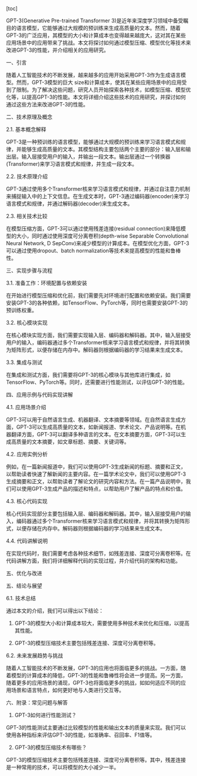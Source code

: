 
[toc]                    
                
                
GPT-3(Generative Pre-trained Transformer 3)是近年来深度学习领域中备受瞩目的语言模型，它能够通过大规模的预训练来生成高质量的文本。然而，随着GPT-3的广泛应用，其模型的大小和计算成本也变得越来越庞大，这对其在某些应用场景中的应用带来了挑战。本文将探讨如何通过模型压缩、模型优化等技术来改进GPT-3的性能，并介绍相关的应用研究。

一、引言

随着人工智能技术的不断发展，越来越多的应用开始采用GPT-3作为生成语言模型。然而，GPT-3模型的巨大 size和计算成本，使其在某些应用场景中的应用受到了限制。为了解决这些问题，研究人员开始探索各种技术，如模型压缩、模型优化等，以提高GPT-3的性能。本文将详细介绍这些技术的应用研究，并探讨如何通过这些方法来改进GPT-3的性能。

二、技术原理及概念

2.1. 基本概念解释

GPT-3是一种预训练的语言模型，能够通过大规模的预训练来学习语言模式和规律，并能够生成高质量的文本。其模型结构主要包括两个主要的部分：输入层和输出层。输入层接受用户的输入，并输出一段文本。输出层通过一个转换器(Transformer)来学习语言模式和规律，并生成一段文本。

2.2. 技术原理介绍

GPT-3通过使用多个Transformer核来学习语言模式和规律，并通过自注意力机制来捕捉输入中的上下文信息。在生成文本时，GPT-3通过编码器(encoder)来学习语言模式和规律，并通过解码器(decoder)来生成文本。

2.3. 相关技术比较

在模型压缩方面，GPT-3可以通过使用残差连接(residual connection)来降低模型的大小，同时通过使用深度可分离卷积(depth-wise Separable Convolutional Neural Network, D SepConv)来减少模型的计算成本。在模型优化方面，GPT-3可以通过使用dropout、batch normalization等技术来提高模型的性能和鲁棒性。

三、实现步骤与流程

3.1. 准备工作：环境配置与依赖安装

在开始进行模型压缩和优化前，我们需要先对环境进行配置和依赖安装。我们需要安装GPT-3的各种依赖，如TensorFlow、PyTorch等，同时也需要安装GPT-3的预训练权重。

3.2. 核心模块实现

在核心模块实现方面，我们需要实现输入层、编码器和解码器。其中，输入层接受用户的输入，编码器通过多个Transformer核来学习语言模式和规律，并将其转换为矩阵形式，以便存储在内存中。解码器则根据编码器的学习结果来生成文本。

3.3. 集成与测试

在集成和测试方面，我们需要将GPT-3的核心模块与其他库进行集成，如TensorFlow、PyTorch等。同时，还需要进行性能测试，以评估GPT-3的性能。

四、应用示例与代码实现讲解

4.1. 应用场景介绍

GPT-3可以用于自然语言生成、机器翻译、文本摘要等领域。在自然语言生成方面，GPT-3可以生成高质量的文本，如新闻报道、学术论文、产品说明等。在机器翻译方面，GPT-3可以翻译多种语言的文本。在文本摘要方面，GPT-3可以生成高质量的文本摘要，如文章标题、摘要、关键词等。

4.2. 应用实例分析

例如，在一篇新闻报道中，我们可以使用GPT-3生成新闻的标题、摘要和正文，以帮助读者快速了解新闻的主要内容。在一篇学术论文中，我们可以使用GPT-3生成摘要和正文，以帮助读者了解论文的研究内容和方法。在一篇产品说明中，我们可以使用GPT-3生成产品的描述和特点，以帮助用户了解产品的特点和价值。

4.3. 核心代码实现

核心代码实现部分主要包括输入层、编码器和解码器。其中，输入层接受用户的输入，编码器通过多个Transformer核来学习语言模式和规律，并将其转换为矩阵形式，以便存储在内存中。解码器则根据编码器的学习结果来生成文本。

4.4. 代码讲解说明

在实现代码时，我们需要考虑各种技术细节，如残差连接、深度可分离卷积等。在代码讲解方面，我们将详细解释代码的实现过程，并介绍代码的架构和功能。

五、优化与改进

五、结论与展望

6.1. 技术总结

通过本文的介绍，我们可以得出以下结论：

1) GPT-3的模型大小和计算成本较大，需要使用多种技术来优化和压缩，以提高其性能。

2) GPT-3的模型压缩技术主要包括残差连接、深度可分离卷积等。

6.2. 未来发展趋势与挑战

随着人工智能技术的不断发展，GPT-3的应用也将面临更多的挑战。一方面，随着模型的计算成本的降低，GPT-3的性能和鲁棒性将会进一步提高。另一方面，随着更多的应用场景的涌现，GPT-3也将面临更多的挑战，如如何适应不同的应用场景和语言特点，如何更好地与人类进行交互等。

六、附录：常见问题与解答

1. GPT-3如何进行性能测试？

GPT-3的性能测试主要通过比较模型的性能和输出文本的质量来实现。我们可以使用各种指标来评估GPT-3的性能，如准确率、召回率、F1值等。

2. GPT-3的模型压缩技术有哪些？

GPT-3的模型压缩技术主要包括残差连接、深度可分离卷积等。其中，残差连接是一种常用的技术，可以将模型的大小减少一半。

